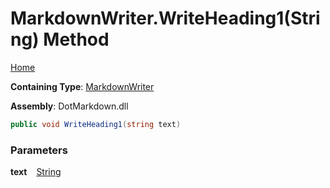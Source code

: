 # MarkdownWriter\.WriteHeading1\(String\) Method

[Home](../../../README.md)

**Containing Type**: [MarkdownWriter](../README.md)

**Assembly**: DotMarkdown\.dll

```csharp
public void WriteHeading1(string text)
```

### Parameters

**text** &ensp; [String](https://docs.microsoft.com/en-us/dotnet/api/system.string)